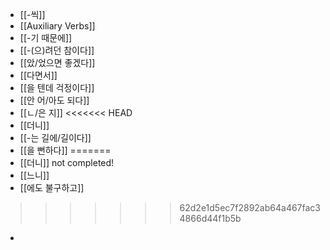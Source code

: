 - [[-씩]]
- [[Auxiliary Verbs]]
- [[-기 때문에]]
- [[-(으)려던 참이다]]
- [[았/었으면 좋겠다]]
- [[다면서]]
- [[을 텐데 걱정이다]]
- [[안 어/아도 되다]]
- [[ㄴ/은 지]]
<<<<<<< HEAD
- [[더니]]
- [[-는 길에/길이다]]
- [[을 뻔하다]]
=======
- [[더니]] not completed!
- [[느니]]
- [[에도 불구하고]]
>>>>>>> 62d2e1d5ec7f2892ab64a467fac34866d44f1b5b
-